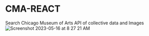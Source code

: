# CMA-REACT
Search Chicago Museum of Arts API of collective data and Images
![Screenshot 2023-05-16 at 8 27 21 AM](https://github.com/Mattrob10/CMA-REACT/assets/110871707/0625974b-040b-43c2-8729-95cf318bd3db)
